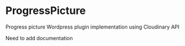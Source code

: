 # ProgressPicture
Progress picture Wordpress plugin implementation using Cloudinary API

Need to add documentation
